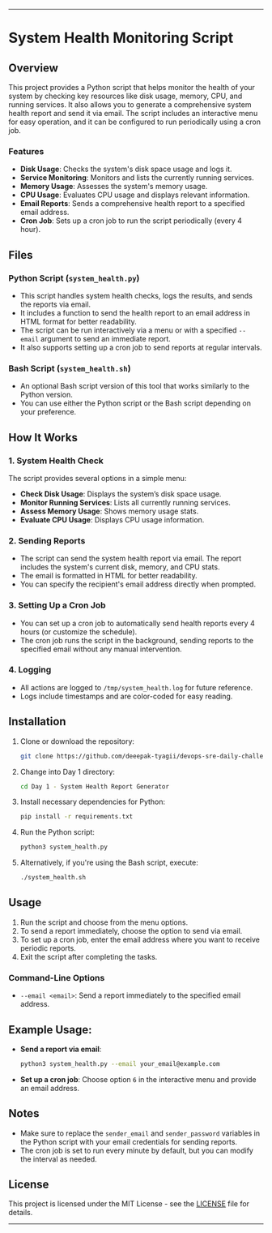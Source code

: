
---

# System Health Monitoring Script

## Overview

This project provides a Python script that helps monitor the health of your system by checking key resources like disk usage, memory, CPU, and running services. It also allows you to generate a comprehensive system health report and send it via email. The script includes an interactive menu for easy operation, and it can be configured to run periodically using a cron job.

### Features
- **Disk Usage**: Checks the system's disk space usage and logs it.
- **Service Monitoring**: Monitors and lists the currently running services.
- **Memory Usage**: Assesses the system's memory usage.
- **CPU Usage**: Evaluates CPU usage and displays relevant information.
- **Email Reports**: Sends a comprehensive health report to a specified email address.
- **Cron Job**: Sets up a cron job to run the script periodically (every 4 hour).

## Files

### Python Script (`system_health.py`)
- This script handles system health checks, logs the results, and sends the reports via email.
- It includes a function to send the health report to an email address in HTML format for better readability.
- The script can be run interactively via a menu or with a specified `--email` argument to send an immediate report.
- It also supports setting up a cron job to send reports at regular intervals.

### Bash Script (`system_health.sh`)
- An optional Bash script version of this tool that works similarly to the Python version.
- You can use either the Python script or the Bash script depending on your preference.

## How It Works

### 1. **System Health Check**
   The script provides several options in a simple menu:
   - **Check Disk Usage**: Displays the system’s disk space usage.
   - **Monitor Running Services**: Lists all currently running services.
   - **Assess Memory Usage**: Shows memory usage stats.
   - **Evaluate CPU Usage**: Displays CPU usage information.

### 2. **Sending Reports**
   - The script can send the system health report via email. The report includes the system's current disk, memory, and CPU stats.
   - The email is formatted in HTML for better readability.
   - You can specify the recipient's email address directly when prompted.

### 3. **Setting Up a Cron Job**
   - You can set up a cron job to automatically send health reports every 4 hours (or customize the schedule).
   - The cron job runs the script in the background, sending reports to the specified email without any manual intervention.

### 4. **Logging**
   - All actions are logged to `/tmp/system_health.log` for future reference.
   - Logs include timestamps and are color-coded for easy reading.

## Installation

1. Clone or download the repository:
   ```bash
   git clone https://github.com/deeepak-tyagii/devops-sre-daily-challenge.git
   ```

2. Change into Day 1 directory:
   ```bash
   cd Day 1 - System Health Report Generator
   ```

3. Install necessary dependencies for Python:
   ```bash
   pip install -r requirements.txt
   ```

4. Run the Python script:
   ```bash
   python3 system_health.py
   ```

5. Alternatively, if you're using the Bash script, execute:
   ```bash
   ./system_health.sh
   ```

## Usage

1. Run the script and choose from the menu options.
2. To send a report immediately, choose the option to send via email.
3. To set up a cron job, enter the email address where you want to receive periodic reports.
4. Exit the script after completing the tasks.

### Command-Line Options
- `--email <email>`: Send a report immediately to the specified email address.

## Example Usage:

- **Send a report via email**:
   ```bash
   python3 system_health.py --email your_email@example.com
   ```

- **Set up a cron job**:
   Choose option `6` in the interactive menu and provide an email address.

## Notes

- Make sure to replace the `sender_email` and `sender_password` variables in the Python script with your email credentials for sending reports.
- The cron job is set to run every minute by default, but you can modify the interval as needed.

## License

This project is licensed under the MIT License - see the [LICENSE](LICENSE) file for details.

---
